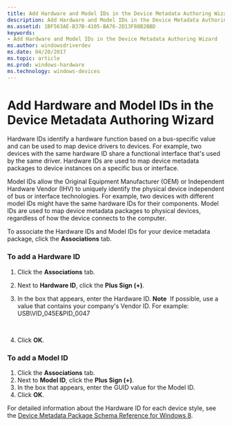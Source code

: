 ```yaml
---
title: Add Hardware and Model IDs in the Device Metadata Authoring Wizard
description: Add Hardware and Model IDs in the Device Metadata Authoring Wizard
ms.assetid: 1BF563AE-B37B-4105-BA76-2D13F88B2BBD
keywords:
- Add Hardware and Model IDs in the Device Metadata Authoring Wizard
ms.author: windowsdriverdev
ms.date: 04/20/2017
ms.topic: article
ms.prod: windows-hardware
ms.technology: windows-devices
---
```


# Add Hardware and Model IDs in the Device Metadata Authoring Wizard


Hardware IDs identify a hardware function based on a bus-specific value and can be used to map device drivers to devices. For example, two devices with the same hardware ID share a functional interface that's used by the same driver. Hardware IDs are used to map device metadata packages to device instances on a specific bus or interface.

Model IDs allow the Original Equipment Manufacturer (OEM) or Independent Hardware Vendor (IHV) to uniquely identify the physical device independent of bus or interface technologies. For example, two devices with different model IDs might have the same hardware IDs for their components. Model IDs are used to map device metadata packages to physical devices, regardless of how the device connects to the computer.

To associate the Hardware IDs and Model IDs for your device metadata package, click the **Associations** tab.

### <span id="To_add_a_Hardware_ID_"></span><span id="to_add_a_hardware_id_"></span><span id="TO_ADD_A_HARDWARE_ID_"></span>To add a Hardware ID

1.  Click the **Associations** tab.
2.  Next to **Hardware ID**, click the **Plus Sign (+)**.
3.  In the box that appears, enter the Hardware ID.
    **Note**  If possible, use a value that contains your company's Vendor ID. For example: USB\\VID\_045E&PID\_0047

     

4.  Click **OK**.

### <span id="To_add_a_Model_ID_"></span><span id="to_add_a_model_id_"></span><span id="TO_ADD_A_MODEL_ID_"></span>To add a Model ID

1.  Click the **Associations** tab.
2.  Next to **Model ID**, click the **Plus Sign (+)**.
3.  In the box that appears, enter the GUID value for the Model ID.
4.  Click **OK**.

For detailed information about the Hardware ID for each device style, see the [Device Metadata Package Schema Reference for Windows 8](http://go.microsoft.com/fwlink/p/?LinkId=226753).

 

 





